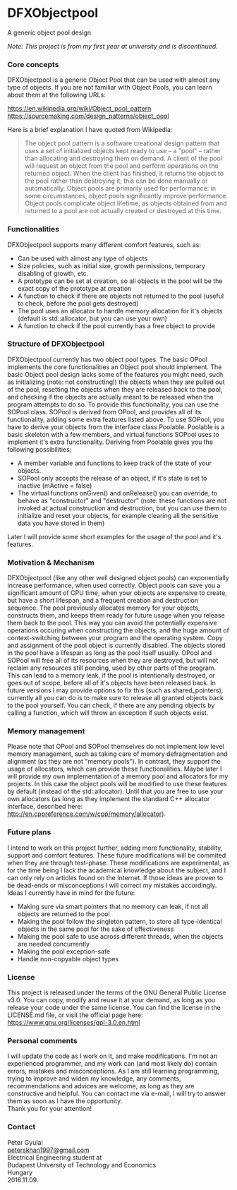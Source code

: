 # DFXObjectpool
  A generic object pool design
  
  _Note: This project is from my first year at university and is discontinued._

### Core concepts
DFXObjectpool is a generic Object Pool that can be used with almost any type of objects.
If you are not familiar with Object Pools, you can learn about them at the following URLs:   

https://en.wikipedia.org/wiki/Object_pool_pattern  
https://sourcemaking.com/design_patterns/object_pool  

Here is a brief explanation I have quoted from Wikipedia:  
 > The object pool pattern is a software creational design pattern that uses a set of initialized objects kept ready 
to use – a "pool" – rather than allocating and destroying them on demand. A client of the pool will request an object 
from the pool and perform operations on the returned object. When the client has finished, it returns the object to 
the pool rather than destroying it; this can be done manually or automatically.
Object pools are primarily used for performance: in some circumstances, object pools significantly improve performance. 
Object pools complicate object lifetime, as objects obtained from and returned to a pool are not actually created or 
destroyed at this time.  


### Functionalities
DFXObjectpool supports many different comfort features, such as:
- Can be used with almost any type of objects
- Size policies, such as initial size, growth permissions, temporary disabling of growth, etc.
- A prototype can be set at creation, so all objects in the pool will be the exact copy of the prototype at creation
- A function to check if there are objects not returned to the pool (useful to check, before the pool gets destroyed)
- The pool uses an allocator to handle memory allocation for it's objects (default is std::allocator, but you can use your own)
- A function to check if the pool currently has a free object to provide

### Structure of DFXObjectpool
DFXObjectpool currently has two object pool types. The basic OPool implements the core functionalities an Object pool 
should implement. The basic Object pool design lacks some of the features you might need, such as initializing (note: not constructing!)
the objects when they are pulled out of the pool, resetting the objects when they are released back to the pool, and checking
if the objects are actually meant to be released when the program attempts to do so. To provide this functionality, you can use
the SOPool class. SOPool is derived from OPool, and provides all of its functionality, adding some extra features listed above.
To use SOPool, you have to derive your objects from the interface class Poolable. Poolable is a basic skeleton with a few members,
and virtual functions SOPool uses to implement it's extra functionality. 
Deriving from Poolable gives you the following possibilities:
- A member variable and functions to keep track of the state of your objects.
- SOPool only accepts the release of an object, if it's state is set to inactive (mActive = false)
- The virtual functions onGiven() and onRelease() you can override, to behave as "constructor" and "destructor"
  (note: these functions are not invoked at actual construction and destruction, but you can use them to initialize
  and reset your objects, for example clearing all the sensitive data you have stored in them)  
  
Later I will provide some short examples for the usage of the pool and it's features.

### Motivation & Mechanism
DFXObjectpool (like any other well designed object pools) can exponentially increase performance, when used correctly.
Object pools can save you a significant amount of CPU time, when your objects are expensive to create, but have a short
lifespan, and a frequent creation and destruction sequence. The pool previously allocates memory for your objects, 
constructs them, and keeps them ready for future usage when you release them back to the pool. This way you can avoid
the potentially expensive operations occuring when constructing the objects, and the huge amount of context-switching
between your program and the operating system. Copy and assignment of the pool object is currently disabled. The objects 
stored in the pool have a lifespan as long as the pool itself usually. OPool and SOPool will free all of its resources 
when they are destroyed, but will not reclaim any resources still pending, used by other parts of the program. 
This can lead to a memory leak, if the pool is intentionally destroyed, or goes out of scope, before all of it's objects 
have been released back. In future versions I may provide options to fix this (such as shared_pointers), 
currently all you can do is to make sure to release all granted objects back to the pool yourself. You can check, 
if there are any pending objects by calling a function, which will throw an exception if such objects exist.

### Memory management
Please note that OPool and SOPool themselves do not implement low level memory management, such as taking care of memory
defragmentation and alignment (as they are not "memory pools"). In contrast, they support the usage of allocators, which
can provide these functionalities. Maybe later I will provide my own implementation of a memory pool and allocators for 
my projects. In this case the object pools will be modified to use these features by default (instead of the std::allocator).
Until that you are free to use your own allocators (as long as they implement the standard C++ allocator interface, described
here:  
http://en.cppreference.com/w/cpp/memory/allocator).

### Future plans
I intend to work on this project further, adding more functionality, stability, support and comfort features. These future 
modifications will be commited when they are through test-phase. These modifications are experimental, as for the time being
I lack the academical knowledge about the subject, and I can only rely on articles found on the Internet. If those ideas are
proven to be dead-ends or misconceptions I will correct my mistakes accordingly.  
Ideas I currently have in mind for the future:  
- Making sure via smart pointers that no memory can leak, 
  if not all objects are returned to the pool
- Making the pool follow the singleton pattern, to
  store all type-identical objects in the same pool
  for the sake of effectiveness
- Making the pool safe to use across different threads, 
  when the objects are needed concurrently
- Making the pool exception-safe
- Handle non-copyable object types

### License
This project is released under the terms of the GNU General Public License v3.0. 
You can copy, modify and reuse it at your demand, as long as you release your code under the same license. You can find the
license in the LICENSE.md file, or visit the official page here:  
https://www.gnu.org/licenses/gpl-3.0.en.html

### Personal comments
I will update the code as I work on it, and make modifications. I'm not an experienced programmer, and my work can (and most
likely do) contain errors, mistakes and misconceptions. As I am still learning programming, trying to improve and widen my 
knowledge, any comments, recommendations and advices are welcome, as long as they are constructive and helpful. You can contact
me via e-mail, I will try to answer them as soon as I have the opportunity.  
Thank you for your attention!

### Contact
Peter Gyulai  
peterskhan1997@gmail.com  
Electrical Engineering student at  
Budapest University of Technology and Economics  
Hungary  
2016.11.09.  
